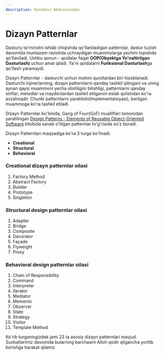 ```yaml
---
description: Xondamir Abduxoshimov
---
```


# Dizayn Patternlar

Dasturiy ta'minotni ishlab chiqishda qo'llaniladigan patternlar,  dastur tuzish davomida muntazam ravishda uchraydigan muammolarga yechim topishda qo'llaniladi. Ushbu qonun - qoidalar faqat **OOP\(Obyektga Yo'naltirilgan Dasturlash\)** uchun amal qiladi. Ya'ni qoidalarni **Funksional Dasturlash**ga qo'llash yaramaydi.

Dizayn Patternlar - dasturchi uchun muhim qurollardan biri hisoblanadi. Dasturchi injinerlarning, dizayn patternlarni qanday tashkil qilingani va uning aynan qaysi muammoni yecha olishligini bilishligi, patternlarni qanday sinflar, metodlar va maydonlardan tashkil etilganini eslab qolishdan ko'ra avzalroqdir. Chunki patternlarni yaratilishi\(Implementatsiyasi\), berilgan muammoga ko'ra tashkil etiladi.

Dizayn Patternlar bo'limida, Gang of Four\(GoF\) mualliflari tomonidan yaratilingan  [Design Patterns - Elements of Reusable Object-Oriented Software](https://amzn.to/1WjWC1U) kitobida sanab o'tilgan patternlar to'g'risida so'z boradi.

Dizayn Patternlari maqsadiga ko'ra 3 turga bo'linadi:

* **Creational**
* **Structural**
* **Behavioral**

### **Creational dizayn patternlar oilasi**

1. Factory Method
2. Abstract Factory
3. Builder
4. Prototype
5. Singleton

### **Structural design patternlar oilasi**

1. Adapter
2. Bridge
3. Composite
4. Decorator
5. Façade
6. Flyweight
7. Proxy

### **Behavioral design patternlar oilasi**

1. Chain of Responsibility
2. Command
3. Interpreter
4. Iterator
5. Mediator
6. Memento
7. Observer
8. State
9. Strategy
10. Visitor
11. Template Method

Ko'rib turganingizdek jami 23 ta asosiy dizayn patternlari mavjud. Suxbatlarimiz davomida bularning barchasini Alloh qodir qilgancha  yoritib borishga harakat qilamiz

